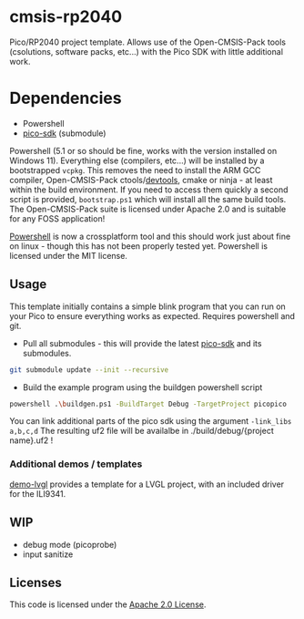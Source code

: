 # cmsis-rp2040
Pico/RP2040 project template. Allows use of the Open-CMSIS-Pack tools (csolutions, software packs, etc...)  with the Pico SDK with little additional work.

# Dependencies

- Powershell
- [pico-sdk](https://github.com/raspberrypi/pico-sdk) (submodule)

Powershell (5.1 or so should be fine, works with the version installed on Windows 11). Everything else (compilers, etc...) will be installed by a bootstrapped `vcpkg`. This removes the need to install the ARM GCC compiler, Open-CMSIS-Pack ctools/[devtools](https://github.com/Open-CMSIS-Pack/devtools), cmake or ninja - at least within the build environment. If you need to access them quickly a second script is provided, `bootstrap.ps1` which will install all the same build tools. The Open-CMSIS-Pack suite is licensed under Apache 2.0 and is suitable for any FOSS application!

[Powershell](https://github.com/PowerShell/PowerShell) is now a crossplatform tool and this should work just about fine on linux - though this has not been properly tested yet. Powershell is licensed under the MIT license.

## Usage

This template initially contains a simple blink program that you can run on your Pico to ensure
everything works as expected. Requires powershell and git.

- Pull all submodules - this will provide the latest [pico-sdk](https://github.com/raspberrypi/pico-sdk) and its submodules.

```bash
git submodule update --init --recursive
```

- Build the example program using the buildgen powershell script

```bash
powershell .\buildgen.ps1 -BuildTarget Debug -TargetProject picopico 
```
You can link additional parts of the pico sdk using the argument `-link_libs a,b,c,d`
The resulting uf2 file will be availalbe in ./build/debug/{project name}.uf2 !

### Additional demos / templates 

[demo-lvgl](https://github.com/cinnamondev/cmsis-rp2040/tree/demo-lvgl) provides a template for a LVGL project, with an included driver for the ILI9341.
## WIP


- debug mode (picoprobe)
- input sanitize


## Licenses

This code is licensed under the [Apache 2.0 License](./LICENSE).
